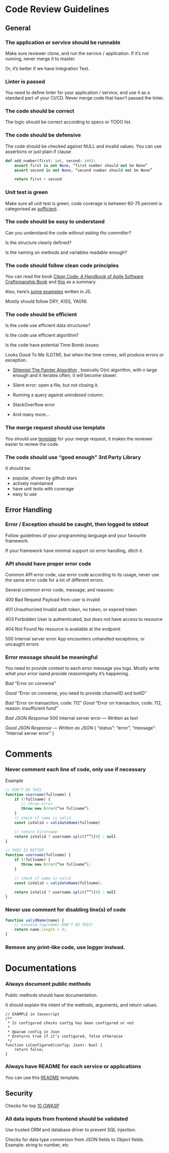 # Code Review Guidelines

## General

### The application or service should be runnable
Make sure reviewer clone, and run the service / application. If it’s not running, never merge it to master.

Or, it’s better if we have Integration Test.

### Linter is passed
You need to define linter for your application / service, and use it as a standard part of your CI/CD.
Never merge code that hasn’t passed the linter.

### The code should be correct
The logic should be correct according to specs or TODO list.

### The code should be defensive

The code should be checked against NULL and invalid values.
You can use assertions or just plain if clause

```python
def add_number(first: int, second: int):
	assert first is not None, “first number should not be None”
	assert second is not None, “second number should not be None”

	return first + second
```

### Unit test is green
Make sure all unit test is green, code coverage is between 60-75 percent is categorised as  [sufficient](https://testing.googleblog.com/2014/07/measuring-coverage-at-google.html) .

### The code should be easy to understand
Can you understand the code *without asking the committer*?

Is the structure clearly defined?

Is the naming on methods and variables readable enough?

### The code should follow clean code principles
You can read the book [Clean Code: A Handbook of Agile Software Craftsmanship Book](https://learning.oreilly.com/library/view/clean-code-a/9780136083238/) and  [this](https://benscabbia.co.uk/programming/clean-code-cheatsheet)  as a summary.

Also, here’s  [some examples](https://github.com/ryanmcdermott/clean-code-javascript) written in JS.

Mostly should follow DRY, KISS, YAGNI.

### The code should be efficient
Is the code use efficient data structures?

Is the code use efficient algorithm?

Is the code have potential Time Bomb issues:

Looks Good To Me (LGTM), but when the time comes, will produce errors or exception.

*  [Shlemiel The Painter Algorithm](https://wiki.c2.com/?ShlemielThePainter) , basically O(n) algorithm, with n large enough and it iterates often, it will become slower.

* Silent error: open a file, but not closing it.

* Running a query against unindexed column.

* StackOverflow error

* And many more…


### The merge request should use template
You should use  [template](https://kata.quip.com/lW7lA6I0JkLY/Pull-Request-Template) for your merge request, it makes the reviewer easier to review the code.

### The code should use “good enough” 3rd Party Library

It should be:
* popular, shown by github stars
* actively maintained
* have unit tests with coverage
* easy to use

## Error Handling

### Error / Exception should be caught, then logged to stdout
Follow guidelines of your programming language and your favourite framework.

If your framework have minimal support on error handling, ditch it.

### API should have proper error code
Common API error code, use error code according to its usage, never use the same error code for a lot of different errors.

Several common error code, message, and reasons:

400
Bad Request
Payload from user is invalid

401
Unauthorized
Invalid auth token, no token, or expired token

403
Forbidden
User is authenticated, but does not have access to resource

404
Not Found
No resource is available at the endpoint

500
Internal server error
App encounters unhandled exceptions, or uncaught errors

### Error message should be meaningful
You need to provide context to each error message you logs.
Mostly write *what your error is*and *provide reasoning*why it’s happening.

*Bad*
“Error on converse”

*Good*
“Error on converse, you need to provide channelID and botID”

*Bad*
“Error on transaction, code: 112”
*Good*
“Error on transaction, code: 112, reason: insufficient fund”

*Bad JSON Response*
500 Internal server error — Written as text

*Good JSON Response — Written as JSON*
{
“status”: “error”,
“message”: “Internal server error”
}

# Comments
### Never comment each line of code, only use if necessary

Example

```javascript
// DON’T DO THIS
function username(fullname) {
    if (!fullname) {
       // throw error
       throw new Error(“no fullname”)
    }
    // check if name is valid
    const isValid = validateName(fullname)

    // return firstname
    return isValid ? username.split(“”)[0] : null
}
```

```javascript
// THIS IS BETTER
function username(fullname) {
    if (!fullname) {
       throw new Error(“no fullname”);
    }

    // check if name is valid
    const isValid = validateName(fullname);

    return isValid ? username.split(“”)[0] : null
}
```

### Never use comment for disabling line(s) of code
```javascript
function validName(name) {
    // console.log(name) DON’T DO THIS!
    return name.length > 3;
}
```

### Remove any print-like code, use logger instead.

# Documentations
### Always document public methods
Public methods should have documentation.

It should explain the intent of the methods, arguments, and return values.

```
// EXAMPLE in Javascript
/**
 * Is configured checks config has been configured or not
 *
 * @param config in Json
 * @returns true if it’s configured, false otherwise
 */
function isConfigured(config: Json): bool {
    return false;
}
```

### Always have README for each service or applications
You can use this  [README](https://kata.quip.com/HfKJAbbcRSa5/Kataai-Repo-Documentation-Template) template.

## Security
Checks for top  [10 OWASP](https://owasp.org/www-project-top-ten/)

### All data inputs from frontend should be validated
Use trusted ORM and database driver to prevent SQL injection.

Checks for data type conversion from JSON fields to Object fields.
Example:
string to number, etc
